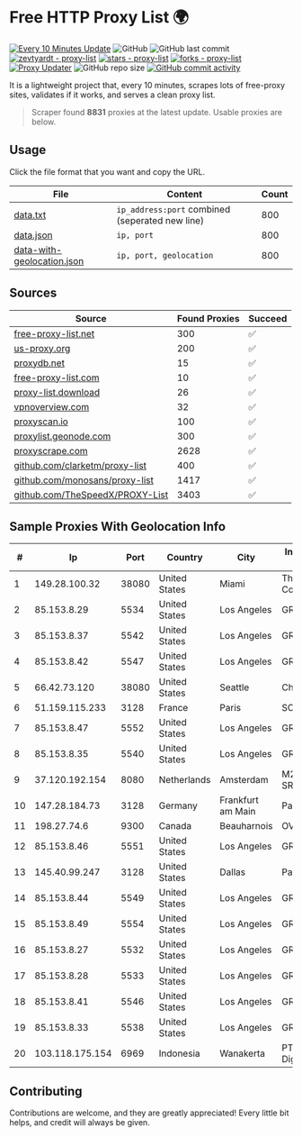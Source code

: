 
# Free HTTP Proxy List 🌍

[![Every 10 Minutes Update](https://github.com/mertguvencli/http-proxy-list/actions/workflows/main.yml/badge.svg?branch=main)](https://github.com/mertguvencli/http-proxy-list/actions/workflows/main.yml)
![GitHub](https://img.shields.io/github/license/mertguvencli/http-proxy-list)
![GitHub last commit](https://img.shields.io/github/last-commit/mertguvencli/http-proxy-list)
[![zevtyardt - proxy-list](https://img.shields.io/static/v1?label=zevtyardt&message=proxy-list&color=blue&logo=github)](https://github.com/zevtyardt/proxy-list "Go to GitHub repo")
[![stars - proxy-list](https://img.shields.io/github/stars/zevtyardt/proxy-list?style=social)](https://github.com/zevtyardt/proxy-list)
[![forks - proxy-list](https://img.shields.io/github/forks/zevtyardt/proxy-list?style=social)](https://github.com/zevtyardt/proxy-list)
[![Proxy Updater](https://github.com/zevtyardt/proxy-list/workflows/Proxy%20Updater/badge.svg)](https://github.com/zevtyardt/proxy-list/actions?query=workflow:"Proxy+Updater")
![GitHub repo size](https://img.shields.io/github/repo-size/zevtyardt/proxy-list)
[![GitHub commit activity](https://img.shields.io/github/commit-activity/m/zevtyardt/proxy-list?logo=commits)](https://github.com/zevtyardt/proxy-list/commits/main)

It is a lightweight project that, every 10 minutes, scrapes lots of free-proxy sites, validates if it works, and serves a clean proxy list.

> Scraper found **8831** proxies at the latest update. Usable proxies are below.

## Usage

Click the file format that you want and copy the URL.

|File|Content|Count|
|----|-------|-----|
|[data.txt](https://raw.githubusercontent.com/mertguvencli/http-proxy-list/main/proxy-list/data.txt)|`ip_address:port` combined (seperated new line)|800|
|[data.json](https://raw.githubusercontent.com/mertguvencli/http-proxy-list/main/proxy-list/data.json)|`ip, port`|800|
|[data-with-geolocation.json](https://raw.githubusercontent.com/mertguvencli/http-proxy-list/main/proxy-list/data-with-geolocation.json)|`ip, port, geolocation`|800|

## Sources

|Source|Found Proxies|Succeed|
|------|-------------|-------|
|[free-proxy-list.net](https://free-proxy-list.net)|300|✅|
|[us-proxy.org](https://www.us-proxy.org)|200|✅|
|[proxydb.net](http://proxydb.net)|15|✅|
|[free-proxy-list.com](https://free-proxy-list.com/?page=&port=&type%5B%5D=http&type%5B%5D=https&up_time=0&search=Search)|10|✅|
|[proxy-list.download](https://www.proxy-list.download/HTTP)|26|✅|
|[vpnoverview.com](https://vpnoverview.com/privacy/anonymous-browsing/free-proxy-servers)|32|✅|
|[proxyscan.io](https://www.proxyscan.io)|100|✅|
|[proxylist.geonode.com](https://proxylist.geonode.com/api/proxy-list?limit=300&page=1&sort_by=lastChecked&sort_type=desc&protocols=http,https)|300|✅|
|[proxyscrape.com](https://api.proxyscrape.com/v2/?request=displayproxies&protocol=http&timeout=10000&country=all&ssl=all&anonymity=all)|2628|✅|
|[github.com/clarketm/proxy-list](https://raw.githubusercontent.com/clarketm/proxy-list/master/proxy-list-raw.txt)|400|✅|
|[github.com/monosans/proxy-list](https://raw.githubusercontent.com/monosans/proxy-list/main/proxies/http.txt)|1417|✅|
|[github.com/TheSpeedX/PROXY-List](https://raw.githubusercontent.com/TheSpeedX/PROXY-List/master/http.txt)|3403|✅|


## Sample Proxies With Geolocation Info

|#|Ip|Port|Country|City|Internet Service Provider|
|-|--|----|-------|----|-------------------------|
|1|149.28.100.32|38080|United States|Miami|The Constant Company|
|2|85.153.8.29|5534|United States|Los Angeles|GRAVITYPROXIES|
|3|85.153.8.37|5542|United States|Los Angeles|GRAVITYPROXIES|
|4|85.153.8.42|5547|United States|Los Angeles|GRAVITYPROXIES|
|5|66.42.73.120|38080|United States|Seattle|Choopa|
|6|51.159.115.233|3128|France|Paris|SCALEWAY|
|7|85.153.8.47|5552|United States|Los Angeles|GRAVITYPROXIES|
|8|85.153.8.35|5540|United States|Los Angeles|GRAVITYPROXIES|
|9|37.120.192.154|8080|Netherlands|Amsterdam|M247 Europe SRL|
|10|147.28.184.73|3128|Germany|Frankfurt am Main|Packet Host, Inc.|
|11|198.27.74.6|9300|Canada|Beauharnois|OVH SAS|
|12|85.153.8.46|5551|United States|Los Angeles|GRAVITYPROXIES|
|13|145.40.99.247|3128|United States|Dallas|Packet Host, Inc.|
|14|85.153.8.44|5549|United States|Los Angeles|GRAVITYPROXIES|
|15|85.153.8.49|5554|United States|Los Angeles|GRAVITYPROXIES|
|16|85.153.8.27|5532|United States|Los Angeles|GRAVITYPROXIES|
|17|85.153.8.28|5533|United States|Los Angeles|GRAVITYPROXIES|
|18|85.153.8.41|5546|United States|Los Angeles|GRAVITYPROXIES|
|19|85.153.8.33|5538|United States|Los Angeles|GRAVITYPROXIES|
|20|103.118.175.154|6969|Indonesia|Wanakerta|PT Pedjoeang Digital Networks|



## Contributing

Contributions are welcome, and they are greatly appreciated! Every
little bit helps, and credit will always be given.

